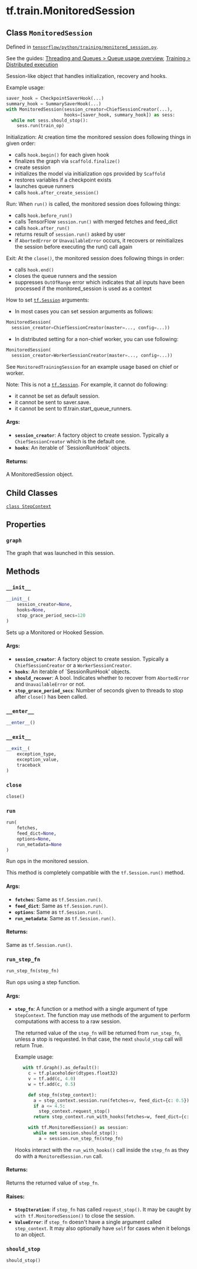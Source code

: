 <div itemscope itemtype="http://developers.google.com/ReferenceObject">
<meta itemprop="name" content="tf.train.MonitoredSession" />
<meta itemprop="property" content="StepContext"/>
<meta itemprop="property" content="graph"/>
<meta itemprop="property" content="__enter__"/>
<meta itemprop="property" content="__exit__"/>
<meta itemprop="property" content="__init__"/>
<meta itemprop="property" content="close"/>
<meta itemprop="property" content="run"/>
<meta itemprop="property" content="run_step_fn"/>
<meta itemprop="property" content="should_stop"/>
</div>

# tf.train.MonitoredSession

## Class `MonitoredSession`





Defined in [`tensorflow/python/training/monitored_session.py`](https://www.tensorflow.org/code/tensorflow/python/training/monitored_session.py).

See the guides: [Threading and Queues > Queue usage overview](../../../../api_guides/python/threading_and_queues.md#Queue_usage_overview), [Training > Distributed execution](../../../../api_guides/python/train.md#Distributed_execution)

Session-like object that handles initialization, recovery and hooks.

Example usage:

```python
saver_hook = CheckpointSaverHook(...)
summary_hook = SummarySaverHook(...)
with MonitoredSession(session_creator=ChiefSessionCreator(...),
                      hooks=[saver_hook, summary_hook]) as sess:
  while not sess.should_stop():
    sess.run(train_op)
```

Initialization: At creation time the monitored session does following things
in given order:

* calls `hook.begin()` for each given hook
* finalizes the graph via `scaffold.finalize()`
* create session
* initializes the model via initialization ops provided by `Scaffold`
* restores variables if a checkpoint exists
* launches queue runners
* calls `hook.after_create_session()`

Run: When `run()` is called, the monitored session does following things:

* calls `hook.before_run()`
* calls TensorFlow `session.run()` with merged fetches and feed_dict
* calls `hook.after_run()`
* returns result of `session.run()` asked by user
* if `AbortedError` or `UnavailableError` occurs, it recovers or
  reinitializes the session before executing the run() call again


Exit: At the `close()`, the monitored session does following things in order:

* calls `hook.end()`
* closes the queue runners and the session
* suppresses `OutOfRange` error which indicates that all inputs have been
  processed if the monitored_session is used as a context

How to set <a href="../../tf/Session.md"><code>tf.Session</code></a> arguments:

* In most cases you can set session arguments as follows:

```python
MonitoredSession(
  session_creator=ChiefSessionCreator(master=..., config=...))
```

* In distributed setting for a non-chief worker, you can use following:

```python
MonitoredSession(
  session_creator=WorkerSessionCreator(master=..., config=...))
```

See `MonitoredTrainingSession` for an example usage based on chief or worker.

Note: This is not a <a href="../../tf/Session.md"><code>tf.Session</code></a>. For example, it cannot do following:

* it cannot be set as default session.
* it cannot be sent to saver.save.
* it cannot be sent to tf.train.start_queue_runners.

#### Args:

* <b>`session_creator`</b>: A factory object to create session. Typically a
    `ChiefSessionCreator` which is the default one.
* <b>`hooks`</b>: An iterable of `SessionRunHook' objects.


#### Returns:

A MonitoredSession object.

## Child Classes
[`class StepContext`](../../tf/train/MonitoredSession/StepContext.md)

## Properties

<h3 id="graph"><code>graph</code></h3>

The graph that was launched in this session.



## Methods

<h3 id="__init__"><code>__init__</code></h3>

``` python
__init__(
    session_creator=None,
    hooks=None,
    stop_grace_period_secs=120
)
```

Sets up a Monitored or Hooked Session.

#### Args:

* <b>`session_creator`</b>: A factory object to create session. Typically a
    `ChiefSessionCreator` or a `WorkerSessionCreator`.
* <b>`hooks`</b>: An iterable of `SessionRunHook' objects.
* <b>`should_recover`</b>: A bool. Indicates whether to recover from `AbortedError`
    and `UnavailableError` or not.
* <b>`stop_grace_period_secs`</b>: Number of seconds given to threads to stop after
    `close()` has been called.

<h3 id="__enter__"><code>__enter__</code></h3>

``` python
__enter__()
```



<h3 id="__exit__"><code>__exit__</code></h3>

``` python
__exit__(
    exception_type,
    exception_value,
    traceback
)
```



<h3 id="close"><code>close</code></h3>

``` python
close()
```



<h3 id="run"><code>run</code></h3>

``` python
run(
    fetches,
    feed_dict=None,
    options=None,
    run_metadata=None
)
```

Run ops in the monitored session.

This method is completely compatible with the `tf.Session.run()` method.

#### Args:

* <b>`fetches`</b>: Same as `tf.Session.run()`.
* <b>`feed_dict`</b>: Same as `tf.Session.run()`.
* <b>`options`</b>: Same as `tf.Session.run()`.
* <b>`run_metadata`</b>: Same as `tf.Session.run()`.


#### Returns:

Same as `tf.Session.run()`.

<h3 id="run_step_fn"><code>run_step_fn</code></h3>

``` python
run_step_fn(step_fn)
```

Run ops using a step function.

#### Args:

* <b>`step_fn`</b>: A function or a method with a single argument of type
    `StepContext`.  The function may use methods of the argument to
    perform computations with access to a raw session.

    The returned value of the `step_fn` will be returned from `run_step_fn`,
    unless a stop is requested.  In that case, the next `should_stop` call
    will return True.

    Example usage:

    ```python
       with tf.Graph().as_default():
         c = tf.placeholder(dtypes.float32)
         v = tf.add(c, 4.0)
         w = tf.add(c, 0.5)

         def step_fn(step_context):
           a = step_context.session.run(fetches=v, feed_dict={c: 0.5})
           if a <= 4.5:
             step_context.request_stop()
           return step_context.run_with_hooks(fetches=w, feed_dict={c: 0.1})

         with tf.MonitoredSession() as session:
           while not session.should_stop():
             a = session.run_step_fn(step_fn)
    ```

    Hooks interact with the `run_with_hooks()` call inside the `step_fn`
    as they do with a `MonitoredSession.run` call.


#### Returns:

Returns the returned value of `step_fn`.


#### Raises:

* <b>`StopIteration`</b>: if `step_fn` has called `request_stop()`.  It may be
    caught by `with tf.MonitoredSession()` to close the session.
* <b>`ValueError`</b>: if `step_fn` doesn't have a single argument called
    `step_context`. It may also optionally have `self` for cases when it
    belongs to an object.

<h3 id="should_stop"><code>should_stop</code></h3>

``` python
should_stop()
```





